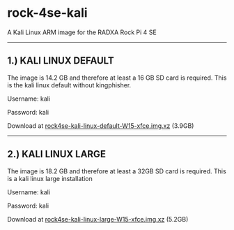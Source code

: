 # rock-4se-kali
A Kali Linux ARM image for the RADXA Rock Pi 4 SE

----------------------
1.) KALI LINUX DEFAULT
----------------------

The image is 14.2 GB and therefore at least a 16 GB SD card is required.
This is the kali linux default without kingphisher.

Username: kali

Password: kali


Download at <a href="https://mein.link.com/kali.img.xz">rock4se-kali-linux-default-W15-xfce.img.xz</a> (3.9GB)



--------------------
2.) KALI LINUX LARGE
--------------------

The image is 18.2 GB and therefore at least a 32GB SD card is required. 
This is a kali linux large installation

Username: kali

Password: kali


Download at <a href="https://drive.google.com/file/d/1Y3sdIRUpIeSQrwPAoK9qEJWTxi7Vw0GS/view?usp=sharing">rock4se-kali-linux-large-W15-xfce.img.xz</a> (5.2GB)

